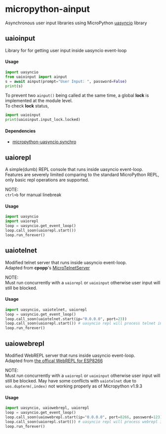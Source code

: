 # micropython-ainput
Asynchronous user input libraries using MicroPython [uasyncio](https://github.com/micropython/micropython-lib/tree/master/uasyncio) library



## uaioinput
Library for for getting user input inside uasyncio event-loop

#### Usage
```python
import uasyncio
from uaioinput import ainput
s = await ainput(prompt="User Input: ", password=False)
print(s)
```

To prevent two `ainput()` being called at the same time, a global **lock** is 
implemented at the module level.\
To check **lock** status,
```python
import uaioinput
print(uaioinput.input_lock.locked)
```

#### Dependencies
 * [micropython-uasyncio.synchro](https://github.com/micropython/micropython-lib/tree/master/uasyncio.synchro)



## uaiorepl
A simple(dumb) REPL console that runs inside uasyncio event-loop.\
Features are severely limited comparing to the standard MicroPython REPL, 
only basic repl operations are supported.

NOTE:\
`ctrl+b` for manual linebreak

#### Usage
```python
import uasyncio
import uaiorepl
loop = uasyncio.get_event_loop()
loop.call_soon(uaiorepl.start())
loop.run_forever()
```



## uaiotelnet
Modified telnet server that runs inside uasyncio event-loop.\
Adapted from **cpopp**'s [MicroTelnetServer](https://github.com/cpopp/MicroTelnetServer)

NOTE:\
Must run concurrently with a `uaiorepl` or `uaioinput` otherwise user input will still be blocked.

#### Usage
```python
import uasyncio, uaiotelnet, uaiorepl
loop = uasyncio.get_event_loop()
loop.call_soon(uaiotelnet.start(ip="0.0.0.0", port=23))
loop.call_soon(uaiorepl.start()) # uasyncio repl will process telnet input
loop.run_forever()
```



## uaiowebrepl
Modified WebREPL server that runs inside uasyncio event-loop.\
Adapted from [the offical WebREPL for ESP8266](https://github.com/micropython/micropython/blob/master/ports/esp8266/modules/webrepl.py)

NOTE:\
Must run concurrently with a `uaiorepl` or `uaioinput` otherwise user input will still be blocked.
May have some conflicts with `uaiotelnet` due to `uos.dupterm(,index)` not working properly as of Micropython v1.9.3

#### Usage
```python
import uasyncio, uaiowebrepl, uaiorepl
loop = uasyncio.get_event_loop()
loop.call_soon(uaiowebrepl.start(ip="0.0.0.0", port=8266, password=123))
loop.call_soon(uaiorepl.start()) # uasyncio repl will process webrepl input
loop.run_forever()
```

